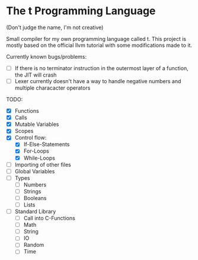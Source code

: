 # The t Programming Language
(Don't judge the name, I'm not creative)

Small compiler for my own programming language called t.
This project is mostly based on the official llvm tutorial with some modifications made to it.

Currently known bugs/problems:
- [ ] If there is no terminator instruction in the outermost layer of a function, the JIT will crash
- [ ] Lexer currently doesn't have a way to handle negative numbers and multiple characacter operators

TODO:
- [x] Functions
- [x] Calls
- [x] Mutable Variables
- [x] Scopes
- [x] Control flow:
  - [x] If-Else-Statements
  - [x] For-Loops
  - [x] While-Loops
- [ ] Importing of other files
- [ ] Global Variables
- [ ] Types
  - [ ] Numbers
  - [ ] Strings
  - [ ] Booleans
  - [ ] Lists
- [ ] Standard Library
  - [ ] Call into C-Functions
  - [ ] Math
  - [ ] String
  - [ ] IO
  - [ ] Random
  - [ ] Time